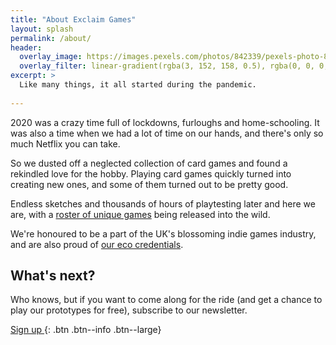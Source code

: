 ```yaml
---
title: "About Exclaim Games"
layout: splash
permalink: /about/
header:
  overlay_image: https://images.pexels.com/photos/842339/pexels-photo-842339.jpeg
  overlay_filter: linear-gradient(rgba(3, 152, 158, 0.5), rgba(0, 0, 0, 0.5))
excerpt: >
  Like many things, it all started during the pandemic.
  
---
```


2020 was a crazy time full of lockdowns, furloughs and home-schooling. It was also a time when we had a lot of time on our hands, and there's only so much Netflix you can take.

So we dusted off a neglected collection of card games and found a rekindled love for the hobby. Playing card games quickly turned into creating new ones, and some of them turned out to be pretty good.

Endless sketches and thousands of hours of playtesting later and here we are, with a [roster of unique games](/games/) being released into the wild.

We're honoured to be a part of the UK's blossoming indie games industry, and are also proud of [our eco credentials](/sustainable-games/).

## What's next?

Who knows, but if you want to come along for the ride (and get a chance to play our prototypes for free), subscribe to our newsletter.

[Sign up <i class="fa fa-angle-right"></i>](https://tinyletter.com/exclaimgames){: .btn .btn--info .btn--large}
